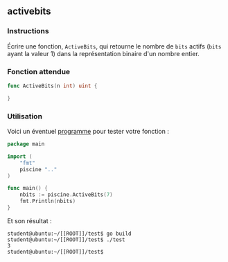 ## activebits

### Instructions

Écrire une fonction, `ActiveBits`, qui retourne le nombre de `bits` actifs (`bits` ayant la valeur 1) dans la représentation binaire d'un nombre entier.

### Fonction attendue

```go
func ActiveBits(n int) uint {

}
```

### Utilisation

Voici un éventuel [programme](TODO-LINK) pour tester votre fonction :

```go
package main

import (
	"fmt"
	piscine ".."
)

func main() {
	nbits := piscine.ActiveBits(7)
	fmt.Println(nbits)
}
```

Et son résultat :

```console
student@ubuntu:~/[[ROOT]]/test$ go build
student@ubuntu:~/[[ROOT]]/test$ ./test
3
student@ubuntu:~/[[ROOT]]/test$
```
